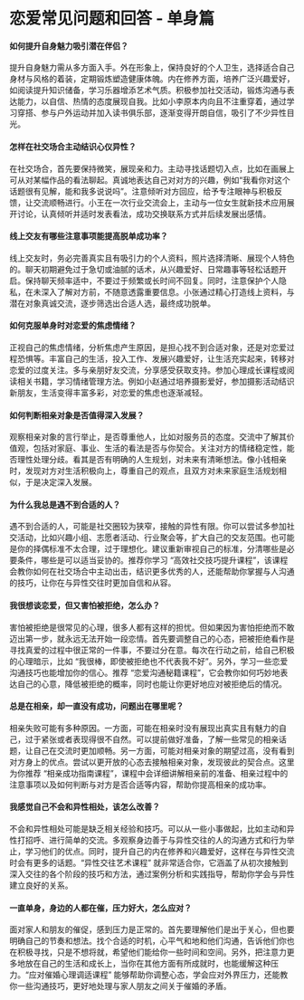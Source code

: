 # 恋爱常见问题和回答 - 单身篇

#### 如何提升自身魅力吸引潜在伴侣？

提升自身魅力需从多方面入手。外在形象上，保持良好的个人卫生，选择适合自己身材与风格的着装，定期锻炼塑造健康体魄。内在修养方面，培养广泛兴趣爱好，如阅读提升知识储备，学习乐器增添艺术气质。积极参加社交活动，锻炼沟通与表达能力，以自信、热情的态度展现自我。比如小李原本内向且不注重穿着，通过学习穿搭、参与户外运动并加入读书俱乐部，逐渐变得开朗自信，吸引了不少异性目光。

#### 怎样在社交场合主动结识心仪异性？

在社交场合，首先要保持微笑，展现亲和力。主动寻找话题切入点，比如在画展上可从对某幅作品的看法聊起。真诚地表达自己对对方的兴趣，例如“我看你对这个话题很有见解，能和我多说说吗”。注意倾听对方回应，给予专注眼神与积极反馈，让交流顺畅进行。小王在一次行业交流会上，主动与一位女生就新技术应用展开讨论，认真倾听并适时发表看法，成功交换联系方式并后续发展出感情。

#### 线上交友有哪些注意事项能提高脱单成功率？

线上交友时，务必完善真实且有吸引力的个人资料，照片选择清晰、展现个人特色的。聊天初期避免过于急切或油腻的话术，从兴趣爱好、日常趣事等轻松话题开启。保持聊天频率适中，不要过于频繁或长时间不回复。同时，注意保护个人隐私，在未深入了解对方前，不随意透露重要信息。小张通过精心打造线上资料，与潜在对象真诚交流，逐步筛选出合适人选，最终成功脱单。

#### 如何克服单身时对恋爱的焦虑情绪？

正视自己的焦虑情绪，分析焦虑产生原因，是担心找不到合适对象，还是对恋爱过程恐惧等。丰富自己的生活，投入工作、发展兴趣爱好，让生活充实起来，转移对恋爱的过度关注。多与亲朋好友交流，分享感受获取支持。参加心理成长课程或阅读相关书籍，学习情绪管理方法。例如小赵通过培养摄影爱好，参加摄影活动结识新朋友，生活变得丰富多彩，对恋爱的焦虑也逐渐减轻。

#### 如何判断相亲对象是否值得深入发展？

观察相亲对象的言行举止，是否尊重他人，比如对服务员的态度。交流中了解其价值观，包括对家庭、事业、生活的看法是否与你契合。关注对方的情绪稳定性，能否理性处理分歧。看其是否有明确的人生规划，对未来有清晰想法。像小钱相亲时，发现对方对生活积极向上，尊重自己的观点，且双方对未来家庭生活规划相似，于是决定深入发展。

#### 为什么我总是遇不到合适的人？

遇不到合适的人，可能是社交圈较为狭窄，接触的异性有限。你可以尝试多参加社交活动，比如兴趣小组、志愿者活动、行业聚会等，扩大自己的交友范围。也可能是你的择偶标准不太合理，过于理想化。建议重新审视自己的标准，分清哪些是必要条件，哪些是可以适当妥协的。推荐你学习
“高效社交技巧提升课程”，该课程会教你如何在社交场合中主动出击，结识更多优秀的人，还能帮助你掌握与人沟通的技巧，让你在与异性交往时更加自信和从容。

#### 我很想谈恋爱，但又害怕被拒绝，怎么办？

害怕被拒绝是很常见的心理，很多人都有这样的担忧。但如果因为害怕拒绝而不敢迈出第一步，就永远无法开始一段恋情。首先要调整自己的心态，把被拒绝看作是寻找真爱的过程中很正常的一件事，不要过分在意。每次在行动之前，给自己积极的心理暗示，比如
“我很棒，即使被拒绝也不代表我不好”。另外，学习一些恋爱沟通技巧也能增加你的信心。推荐
“恋爱沟通秘籍课程”，它会教你如何巧妙地表达自己的心意，降低被拒绝的概率，同时也能让你更好地应对被拒绝后的情况。

#### 总是在相亲，却一直没有成功，问题出在哪里呢？

相亲失败可能有多种原因。一方面，可能在相亲时没有展现出真实且有魅力的自己，过于紧张或者表现得很不自然。可以提前做好准备，了解一些常见的相亲话题，让自己在交流时更加顺畅。另一方面，可能对相亲对象的期望过高，没有看到对方身上的优点。尝试以更开放的心态去接触相亲对象，发现彼此的契合点。这里为你推荐
“相亲成功指南课程”，课程中会详细讲解相亲前的准备、相亲过程中的注意事项以及如何判断与对方是否合适等内容，帮助你提高相亲的成功率。

#### 我感觉自己不会和异性相处，该怎么改善？

不会和异性相处可能是缺乏相关经验和技巧。可以从一些小事做起，比如主动和异性打招呼、进行简单的交流。多观察身边善于与异性交往的人的沟通方式和行为举止，学习他们的优点。同时，提升自己的内在修养和兴趣爱好，这样在与异性交流时会有更多的话题。“异性交往艺术课程”
就非常适合你，它涵盖了从初次接触到深入交往的各个阶段的技巧和方法，通过案例分析和实践指导，帮助你学会与异性建立良好的关系。

#### 一直单身，身边的人都在催，压力好大，怎么应对？

面对家人和朋友的催促，感到压力是正常的。首先要理解他们是出于关心，但也要明确自己的节奏和想法。找个合适的时机，心平气和地和他们沟通，告诉他们你也在积极寻找，只是不想将就，希望他们能给你一些时间和空间。另外，把注意力更多地放在自己的生活和成长上，当你在其他方面有所成就时，也能缓解这种压力。“应对催婚心理调适课程”
能够帮助你调整心态，学会应对外界压力，还能教你一些沟通技巧，更好地处理与家人朋友之间关于催婚的矛盾。
